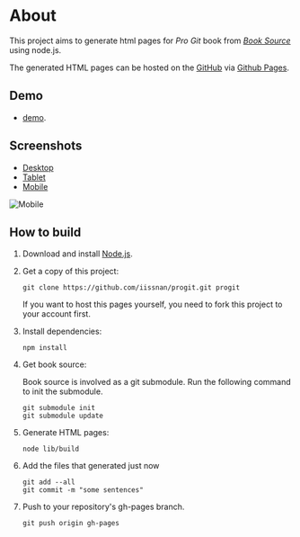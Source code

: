 # About
This project aims to generate html pages for *Pro Git* book from [*Book Source*](https://github.com/progit/progit) using node.js.

The generated HTML pages can be hosted on the [GitHub](http://github.com) via [Github Pages](https://pages.github.com). 

## Demo
 - [demo](http://iissnan.com/progit).

## Screenshots

 - [Desktop](assets/img/preview-desktop.png?raw=true)
 - [Tablet](assets/img/preview-tablet.png?raw=true)
 - [Mobile](assets/img/preview-mobile.png?raw=true)


 ![Mobile](assets/img/preview-mobile.png?raw=true)




## How to build

1. Download and install [Node.js](http://nodejs.org).
2. Get a copy of this project:

    ```
    git clone https://github.com/iissnan/progit.git progit
    ```

    If you want to host this pages yourself, you need to fork this project to your account first.


3. Install dependencies:
    
    ```
    npm install
    ```

4. Get book source:

    Book source is involved as a git submodule.
    Run the following command to init the submodule.

    ```
    git submodule init
    git submodule update
    ````

5. Generate HTML pages:
    
    ```
    node lib/build
    ```

6. Add the files that generated just now  
  
	```
	git add --all
	git commit -m "some sentences"
   
7. Push to your repository's gh-pages branch.

    ```
    git push origin gh-pages
    ```





